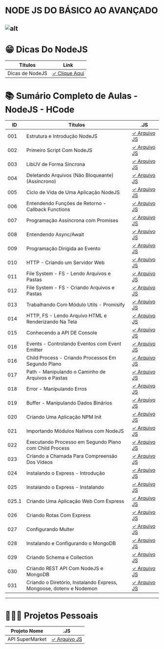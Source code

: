# NODE JS DO BÁSICO AO AVANÇADO

## ![alt](https://user-images.githubusercontent.com/119445003/224686271-4abca4fd-933d-4bca-85c1-c9903dcd4190.png)

# 😁 Dicas Do NodeJS

| Títulos         | Link                                    |
| --------------- | --------------------------------------- |
| Dicas de NodeJS | [✓ Clique Aqui](nodejs.Dicas/README.md) |

# 📚 Sumário Completo de Aulas - NodeJS - HCode

| ID    | Títulos                                                             | .JS                                                               |
| ----- | ------------------------------------------------------------------- | ----------------------------------------------------------------- |
| 001   | Estrutura e Introdução NodeJS                                       | [✓ Arquivo JS](nodejs.Aulas/HCode.Aulas/aula.001/introducao.yaml) |
| 002   | Primeiro Script Com NodeJS                                          | [✓ Arquivo JS](nodejs.Aulas/HCode.Aulas/aula.002/server.js)       |
| 003   | LibUV de Forma Síncrona                                             | [✓ Arquivo JS](nodejs.Aulas/HCode.Aulas/aula.003/fs-sync.js)      |
| 004   | Deletando Arquivos (Não Bloqueante)(Assíncrono)                     | [✓ Arquivo JS](nodejs.Aulas/HCode.Aulas/aula.004/un.js)           |
| 005   | Ciclo de Vida de Uma Aplicação NodeJS                               | [✓ Arquivo JS](nodejs.Aulas/HCode.Aulas/aula.005/test.js)         |
| 006   | Entendendo Funções de Retorno - Callback Functions                  | [✓ Arquivo JS](nodejs.Aulas/HCode.Aulas/aula.006/callback.js)     |
| 007   | Programação Assíncrona com Promises                                 | [✓ Arquivo JS](nodejs.Aulas/HCode.Aulas/aula.007/promises.js)     |
| 008   | Entendendo Async/Await                                              | [✓ Arquivo JS](nodejs.Aulas/HCode.Aulas/aula.008/async.js)        |
| 009   | Programação Dirigida ao Evento                                      | [✓ Arquivo JS](nodejs.Aulas/HCode.Aulas/aula.009/events.js)       |
| 010   | HTTP - Criando um Servidor Web                                      | [✓ Arquivo JS](nodejs.Aulas/HCode.Aulas/aula.010/index.js)        |
| 011   | File System - FS - Lendo Arquivos e Pastas                          | [✓ Arquivo JS](nodejs.Aulas/HCode.Aulas/aula.011/readFolders.js)  |
| 012   | File System - FS - Criando Arquivos e Pastas                        | [✓ Arquivo JS](nodejs.Aulas/HCode.Aulas/aula.012/writeFile.js)    |
| 013   | Trabalhando Com Módulo Utils - Promisify                            | [✓ Arquivo JS](nodejs.Aulas/HCode.Aulas/aula.013/index.js)        |
| 014   | HTTP, FS - Lendo Arquivo HTML e Renderizando Na Tela                | [✓ Arquivo JS](nodejs.Aulas/HCode.Aulas/aula.014/app.js)          |
| 015   | Conhecendo a API DE Console                                         | [✓ Arquivo JS](nodejs.Aulas/HCode.Aulas/aula.015/console.js)      |
| 016   | Events - Controlando Eventos com Event Emitter                      | [✓ Arquivo JS](nodejs.Aulas/HCode.Aulas/aula.016/events.js)       |
| 016   | Child Process - Criando Processos Em Segundo Plano                  | [✓ Arquivo JS](nodejs.Aulas/HCode.Aulas/aula.016/child.js)        |
| 017   | Path - Manipulando o Caminho de Arquivos e Pastas                   | [✓ Arquivo JS](nodejs.Aulas/HCode.Aulas/aula.017/pathFile.js)     |
| 018   | Error - Manipulando Erros                                           | [✓ Arquivo JS](nodejs.Aulas/HCode.Aulas/aula.018/erro.js)         |
| 019   | Buffer - Manipulando Dados Binários                                 | [✓ Arquivo JS](nodejs.Aulas/HCode.Aulas/aula.019/buffer.js)       |
| 020   | Criando Uma Aplicação NPM Init                                      | [✓ Arquivo JS](nodejs.Aulas/HCode.Aulas/aula.020/index.js)        |
| 021   | Importando Módulos Nativos com NodeJS                               | [✓ Arquivo JS](nodejs.Aulas/HCode.Aulas/aula.021/index.mjs)       |
| 022   | Executando Processo em Segundo Plano com Child Process              | [✓ Arquivo JS](nodejs.Aulas/HCode.Aulas/aula.022/index.js)        |
| 023   | Criando a Chamada Para Compreensão Dos Vídeos                       | [✓ Arquivo JS](nodejs.Aulas/HCode.Aulas/aula.023/index.js)        |
| 024   | Instalando o Express - Introdução                                   | [✓ Arquivo JS](nodejs.Aulas/HCode.Aulas/aula.024/introducao.yaml) |
| 025   | Instalando o Express - Instalando                                   | [✓ Arquivo JS](nodejs.Aulas/HCode.Aulas/aula.025/appLutek/app.js) |
| 025.1 | Criando Uma Aplicação Web Com Express                               | [✓ Arquivo JS](nodejs.Aulas/HCode.Aulas/aula.025/app.js)          |
| 026   | Criando Rotas Com Express                                           | [✓ Arquivo JS](nodejs.Aulas/HCode.Aulas/aula.026/app.js)          |
| 027   | Configurando Multer                                                 | [✓ Arquivo JS](nodejs.Aulas/HCode.Aulas/aula.027/app.js)          |
| 028   | Instalando e Configurando o MongoDB                                 | [✓ Arquivo JS](nodejs.Aulas/HCode.Aulas/aula.028/introducao.yaml) |
| 029   | Criando Schema e Collection                                         | [✓ Arquivo JS](nodejs.Aulas/HCode.Aulas/aula.029/app.js)          |
| 030   | Criando REST API Com NodeJS e MongoDB                               | [✓ Arquivo JS](nodejs.Aulas/HCode.Aulas/aula.030/introducao.yaml) |
| 031   | Criando o Diretório, Instalando Express, Mongoose, dotenv e Nodemon | [✓ Arquivo JS](nodejs.Aulas/HCode.Aulas/aula.031/server.js)       |

---

# 🧙🏻‍♂️ Projetos Pessoais

| Projeto Nome    | .JS                                                   |
| --------------- | ----------------------------------------------------- |
| API SuperMarket | [✓ Arquivo JS](nodejs.Projeto/SuperMarketRest/app.js) |
